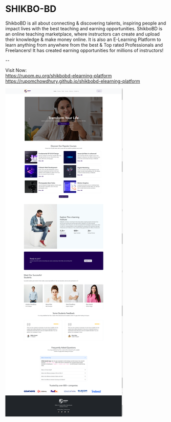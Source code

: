 # SHIKBO-BD

<p>ShikboBD is all about connecting & discovering talents, inspiring people and impact lives with the best teaching and earning opportunities. ShikboBD is an online teaching marketplace, where instructors can create and upload their knowledge & make money online. It is also an E-Learning Platform to learn anything from anywhere from the best & Top rated Professionals and Freelancers! It has created earning opportunities for millions of instructors! </p>

--

Visit Now: <br> https://rupom.eu.org/shikbobd-elearning-platform <br> https://rupomchowdhury.github.io/shikbobd-elearning-platform

![RupomChowdhury](https://github.com/RupomChowdhury/shikbobd-elearning-platform/blob/main/assests/images/shikbo-bd.png)
